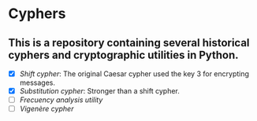 # Cyphers
## This is a repository containing several historical cyphers and cryptographic utilities in Python. 

 - [x] *Shift cypher*: The original Caesar cypher used the key 3 for encrypting messages.
 - [x] *Substitution cypher*: Stronger than a shift cypher.
 - [ ] *Frecuency analysis utility*
 - [ ] *Vigenère cypher*
